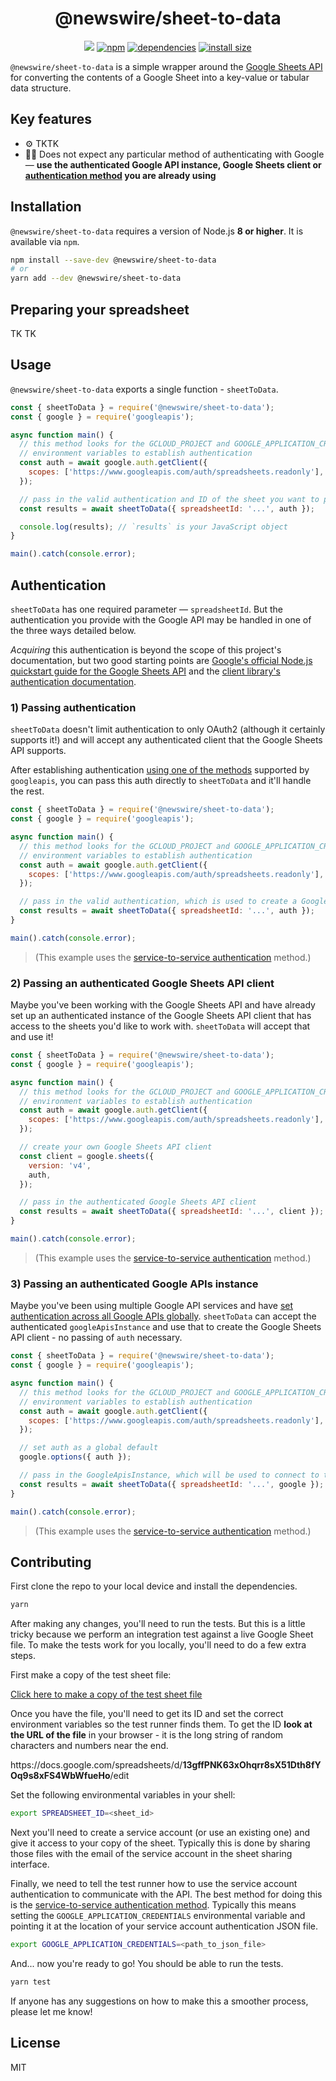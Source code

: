 <h1 align="center">
  @newswire/sheet-to-data
</h1>
<p align="center">
  <a href="https://circleci.com/gh/rdmurphy/sheet-to-data"><img src="https://badgen.net/circleci/github/rdmurphy/sheet-to-data/"></a>
  <a href="https://www.npmjs.org/package/@newswire/sheet-to-data"><img src="https://badgen.net/npm/v/@newswire/sheet-to-data" alt="npm"></a>
  <a href="https://david-dm.org/rdmurphy/sheet-to-data"><img src="https://badgen.net/david/dep/rdmurphy/sheet-to-data" alt="dependencies"></a>
  <a href="https://packagephobia.now.sh/result?p=@newswire/sheet-to-data"><img src="https://badgen.net/packagephobia/install/@newswire/sheet-to-data" alt="install size"></a>
</p>

`@newswire/sheet-to-data` is a simple wrapper around the [Google Sheets API](https://developers.google.com/sheets/api/) for converting the contents of a Google Sheet into a key-value or tabular data structure.

## Key features

- ⚙️ TKTK
- 👩‍🔧 Does not expect any particular method of authenticating with Google — **use the authenticated Google API instance, Google Sheets client or [authentication method](https://github.com/googleapis/google-api-nodejs-client#authentication-and-authorization) you are already using**

## Installation

`@newswire/sheet-to-data` requires a version of Node.js **8 or higher**. It is available via `npm`.

```sh
npm install --save-dev @newswire/sheet-to-data
# or
yarn add --dev @newswire/sheet-to-data
```

## Preparing your spreadsheet

TK TK

## Usage

`@newswire/sheet-to-data` exports a single function - `sheetToData`.

```js
const { sheetToData } = require('@newswire/sheet-to-data');
const { google } = require('googleapis');

async function main() {
  // this method looks for the GCLOUD_PROJECT and GOOGLE_APPLICATION_CREDENTIALS
  // environment variables to establish authentication
  const auth = await google.auth.getClient({
    scopes: ['https://www.googleapis.com/auth/spreadsheets.readonly'],
  });

  // pass in the valid authentication and ID of the sheet you want to process
  const results = await sheetToData({ spreadsheetId: '...', auth });

  console.log(results); // `results` is your JavaScript object
}

main().catch(console.error);
```

## Authentication

`sheetToData` has one required parameter — `spreadsheetId`. But the authentication you provide with the Google API may be handled in one of the three ways detailed below.

_Acquiring_ this authentication is beyond the scope of this project's documentation, but two good starting points are [Google's official Node.js quickstart guide for the Google Sheets API](https://developers.google.com/sheets/api/quickstart/nodejs) and the [client library's authentication documentation](https://github.com/googleapis/google-api-nodejs-client#authentication-and-authorization).

### 1) Passing authentication

`sheetToData` doesn't limit authentication to only OAuth2 (although it certainly supports it!) and will accept any authenticated client that the Google Sheets API supports.

After establishing authentication [using one of the methods](https://github.com/googleapis/google-api-nodejs-client#authentication-and-authorization) supported by `googleapis`, you can pass this auth directly to `sheetToData` and it'll handle the rest.

```js
const { sheetToData } = require('@newswire/sheet-to-data');
const { google } = require('googleapis');

async function main() {
  // this method looks for the GCLOUD_PROJECT and GOOGLE_APPLICATION_CREDENTIALS
  // environment variables to establish authentication
  const auth = await google.auth.getClient({
    scopes: ['https://www.googleapis.com/auth/spreadsheets.readonly'],
  });

  // pass in the valid authentication, which is used to create a Google Sheets API client internally
  const results = await sheetToData({ spreadsheetId: '...', auth });
}

main().catch(console.error);
```

> (This example uses the [service-to-service authentication](https://github.com/googleapis/google-api-nodejs-client#service-to-service-authentication) method.)

### 2) Passing an authenticated Google Sheets API client

Maybe you've been working with the Google Sheets API and have already set up an authenticated instance of the Google Sheets API client that has access to the sheets you'd like to work with. `sheetToData` will accept that and use it!

```js
const { sheetToData } = require('@newswire/sheet-to-data');
const { google } = require('googleapis');

async function main() {
  // this method looks for the GCLOUD_PROJECT and GOOGLE_APPLICATION_CREDENTIALS
  // environment variables to establish authentication
  const auth = await google.auth.getClient({
    scopes: ['https://www.googleapis.com/auth/spreadsheets.readonly'],
  });

  // create your own Google Sheets API client
  const client = google.sheets({
    version: 'v4',
    auth,
  });

  // pass in the authenticated Google Sheets API client
  const results = await sheetToData({ spreadsheetId: '...', client });
}

main().catch(console.error);
```

> (This example uses the [service-to-service authentication](https://github.com/googleapis/google-api-nodejs-client#service-to-service-authentication) method.)

### 3) Passing an authenticated Google APIs instance

Maybe you've been using multiple Google API services and have [set authentication across all Google APIs globally](https://github.com/googleapis/google-api-nodejs-client#setting-global-or-service-level-auth). `sheetToData` can accept the authenticated `googleApisInstance` and use that to create the Google Sheets API client - no passing of `auth` necessary.

```js
const { sheetToData } = require('@newswire/sheet-to-data');
const { google } = require('googleapis');

async function main() {
  // this method looks for the GCLOUD_PROJECT and GOOGLE_APPLICATION_CREDENTIALS
  // environment variables to establish authentication
  const auth = await google.auth.getClient({
    scopes: ['https://www.googleapis.com/auth/spreadsheets.readonly'],
  });

  // set auth as a global default
  google.options({ auth });

  // pass in the GoogleApisInstance, which will be used to connect to the Google Sheets API
  const results = await sheetToData({ spreadsheetId: '...', google });
}

main().catch(console.error);
```

> (This example uses the [service-to-service authentication](https://github.com/googleapis/google-api-nodejs-client#service-to-service-authentication) method.)

## Contributing

First clone the repo to your local device and install the dependencies.

```sh
yarn
```

After making any changes, you'll need to run the tests. But this is a little tricky because we perform an integration test against a live Google Sheet file. To make the tests work for you locally, you'll need to do a few extra steps.

First make a copy of the test sheet file:

[Click here to make a copy of the test sheet file](https://docs.google.com/spreadsheets/d/13gffPNK63xOhqrr8sX51Dth8fYOq9s8xFS4WbWfueHo/copy)

Once you have the file, you'll need to get its ID and set the correct environment variables so the test runner finds them. To get the ID **look at the URL of the file** in your browser - it is the long string of random characters and numbers near the end.

https://<span></span>docs.google.com/spreadsheets/d/**13gffPNK63xOhqrr8sX51Dth8fYOq9s8xFS4WbWfueHo**/edit

Set the following environmental variables in your shell:

```sh
export SPREADSHEET_ID=<sheet_id>
```

Next you'll need to create a service account (or use an existing one) and give it access to your copy of the sheet. Typically this is done by sharing those files with the email of the service account in the sheet sharing interface.

Finally, we need to tell the test runner how to use the service account authentication to communicate with the API. The best method for doing this is the [service-to-service authentication method](https://github.com/googleapis/google-api-nodejs-client#service-to-service-authentication). Typically this means setting the `GOOGLE_APPLICATION_CREDENTIALS` environmental variable and pointing it at the location of your service account authentication JSON file.

```sh
export GOOGLE_APPLICATION_CREDENTIALS=<path_to_json_file>
```

And... now you're ready to go! You should be able to run the tests.

```sh
yarn test
```

If anyone has any suggestions on how to make this a smoother process, please let me know!

## License

MIT
